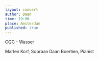 ```yaml
---
layout: concert
author: Daan
time: 19:00
place: Amsterdam
published: true
---
```


CQC - Wasser

Marlen Korf, Sopraan
Daan Boertien, Pianist
